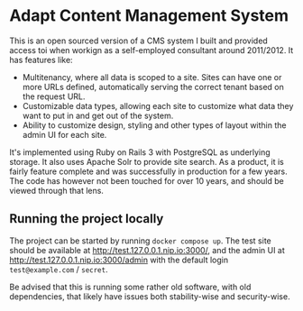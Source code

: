 # Adapt Content Management System

This is an open sourced version of a CMS system I built and provided access toi when workign as a self-employed consultant around 2011/2012. It has features like:

- Multitenancy, where all data is scoped to a site. Sites can have one or more URLs defined, automatically serving the correct tenant based on the request URL.
- Customizable data types, allowing each site to customize what data they want to put in and get out of the system.
- Ability to customize design, styling and other types of layout within the admin UI for each site.

It's implemented using Ruby on Rails 3 with PostgreSQL as underlying storage.
It also uses Apache Solr to provide site search. As a product, it is fairly
feature complete and was successfully in production for a few years. The code
has however not been touched for over 10 years, and should be viewed through
that lens.

## Running the project locally

The project can be started by running `docker compose up`. The test site should be available at http://test.127.0.0.1.nip.io:3000/, and the admin UI at http://test.127.0.0.1.nip.io:3000/admin with the default login `test@example.com` / `secret`.

Be advised that this is running some rather old software, with old dependencies, that likely have issues both stability-wise and security-wise.

